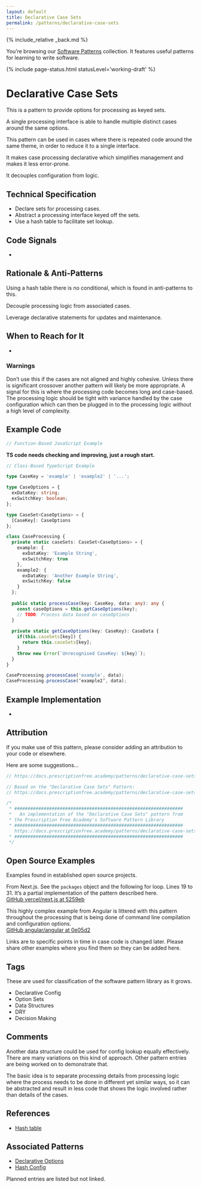 ```yaml
---
layout: default
title: Declarative Case Sets
permalink: /patterns/declarative-case-sets
---
```


{% include_relative _back.md %}

You’re browsing our [Software Patterns](/patterns) collection. It features useful patterns for learning to write software.

{% include page-status.html statusLevel='working-draft' %}

# Declarative Case Sets

This is a pattern to provide options for processing as keyed sets.

A single processing interface is able to handle multiple distinct cases around the same options.

This pattern can be used in cases where there is repeated code around the same theme, in order to reduce it to a single interface.

It makes case processing declarative which simplifies management and makes it less error-prone.

It decouples configuration from logic.

## Technical Specification

- Declare sets for processing cases.
- Abstract a processing interface keyed off the sets.
- Use a hash table to facilitate set lookup.

## Code Signals 

-

## Rationale & Anti-Patterns

Using a hash table there is no conditional, which is found in anti-patterns to this.

Decouple processing logic from associated cases.

Leverage declarative statements for updates and maintenance.

## When to Reach for It

-

### Warnings

Don’t use this if the cases are not aligned and highly cohesive. Unless there is significant crossover another pattern will likely be more appropriate. A signal for this is where the processing code becomes long and case-based. The processing logic should be tight with variance handled by the case configuration which can then be plugged in to the processing logic without a high level of complexity.

## Example Code

```javascript
// Function-Based JavaScript Example

```

**TS code needs checking and improving, just a rough start.**

```typescript
// Class-Based TypeScript Example

type CaseKey = 'example' | 'example2' | '...';

type CaseOptions = {
  exDataKey: string;
  exSwitchKey: boolean;
};

type CaseSet<CaseOptions> = {
  [CaseKey]: CaseOptions
};

class CaseProcessing {
  private static caseSets: CaseSet<CaseOptions> = {
    example: {
      exDataKey: 'Example String',
      exSwitchKey: true
    },
    example2: {
      exDataKey: 'Another Example String',
      exSwitchKey: false
    }
  };
  
  public static processCase(key: CaseKey, data: any): any {
    const caseOptions = this.getCaseOptions(key);
    // TODO: Process data based on caseOptions
  }
  
  private static getCaseOptions(key: CaseKey): CaseData {
    if(this.caseSets[key]) {
      return this.caseSets[key];
    }
    throw new Error(`Unrecognised CaseKey: ${key}`);
  }
}

CaseProcessing.processCase('example', data);
CaseProcessing.processCase(‘example2’, data);
```

## Example Implementation

-

## Attribution

If you make use of this pattern, please consider adding an attribution to your code or elsewhere.

Here are some suggestions...

```javascript
// https://docs.prescriptionfree.academy/patterns/declarative-case-sets
```

```javascript
// Based on the "Declarative Case Sets" Pattern:
// https://docs.prescriptionfree.academy/patterns/declarative-case-sets
```

```javascript
/*
 * ###############################################################
 *   An implementation of the "Declarative Case Sets" pattern from
 * the Prescription Free Academy's Software Pattern Library
 * ###############################################################
   https://docs.prescriptionfree.academy/patterns/declarative-case-sets
 * ###############################################################
 */
```

## Open Source Examples

Examples found in established open source projects.

From Next.js. See the `packages` object and the following for loop. Lines 19 to 31. It’s a partial implementation of the pattern described here.    
[GitHub vercel/next.js at 5259eb](https://github.com/vercel/next.js/blob/c90e03d9d35db87d286d13b22e8268f42a5259eb/scripts/unpack-next.cjs)

This highly complex example from Angular is littered with this pattern throughout the processing that is being done of command line compilation and configuration options.    
[GitHub angular/angular at 0e05d2](https://github.com/angular/angular/blob/0675a243f4c397acdc0b0f0251c5ef09100e05d2/packages/compiler-cli/src/perform_compile.ts)

Links are to specific points in time in case code is changed later. Please share other examples where you find them so they can be added here.

## Tags

These are used for classification of the software pattern library as it grows.

- Declarative Config
- Option Sets
- Data Structures
- DRY
- Decision Making

## Comments

Another data structure could be used for config lookup equally effectively. There are many variations on this kind of approach. Other pattern entries are being worked on to demonstrate that.

The basic idea is to separate processing details from processing logic where the process needs to be done in different yet similar ways, so it can be abstracted and result in less code that shows the logic involved rather than details of the cases.

## References

- [Hash table](https://en.m.wikipedia.org/wiki/Hash_table)

## Associated Patterns

- [Declarative Options](/pattern/declarative-options)
- [Hash Config](/patterns/hash-config)

Planned entries are listed but not linked.
